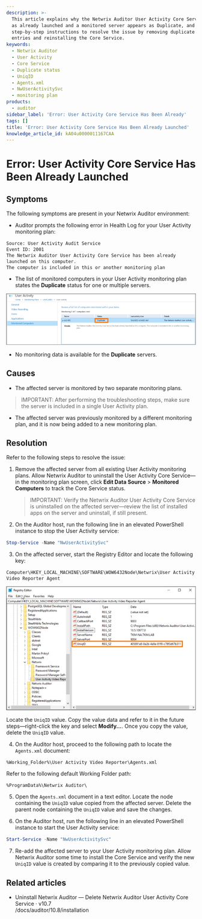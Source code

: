 ```yaml
---
description: >-
  This article explains why the Netwrix Auditor User Activity Core Service shows
  as already launched and a monitored server appears as Duplicate, and provides
  step-by-step instructions to resolve the issue by removing duplicate agent
  entries and reinstalling the Core Service.
keywords:
  - Netwrix Auditor
  - User Activity
  - Core Service
  - Duplicate status
  - UniqID
  - Agents.xml
  - NwUserActivitySvc
  - monitoring plan
products:
  - auditor
sidebar_label: 'Error: User Activity Core Service Has Been Already'
tags: []
title: 'Error: User Activity Core Service Has Been Already Launched'
knowledge_article_id: kA04u0000011167CAA
---
```


# Error: User Activity Core Service Has Been Already Launched

## Symptoms

The following symptoms are present in your Netwrix Auditor environment:

- Auditor prompts the following error in Health Log for your User Activity monitoring plan:

```text
Source: User Activity Audit Service
Event ID: 2001
The Netwrix Auditor User Activity Core Service has been already launched on this computer.
The computer is included in this or another monitoring plan
```

- The list of monitored computers in your User Activity monitoring plan states the **Duplicate** status for one or multiple servers.

![Duplicate status screenshot](images/ka0Qk0000004pqL_0EM4u000008M4JN.png)

- No monitoring data is available for the **Duplicate** servers.

## Causes

- The affected server is monitored by two separate monitoring plans.

> IMPORTANT: After performing the troubleshooting steps, make sure the server is included in a single User Activity plan.

- The affected server was previously monitored by a different monitoring plan, and it is now being added to a new monitoring plan.

## Resolution

Refer to the following steps to resolve the issue:

1. Remove the affected server from all existing User Activity monitoring plans. Allow Netwrix Auditor to uninstall the User Activity Core Service—in the monitoring plan screen, click **Edit Data Source** > **Monitored Computers** to track the Core Service status.

   > IMPORTANT: Verify the Netwrix Auditor User Activity Core Service is uninstalled on the affected server—review the list of installed apps on the server and uninstall, if still present.

2. On the Auditor host, run the following line in an elevated PowerShell instance to stop the User Activity service:

```powershell
Stop-Service -Name "NwUserActivitySvc"
```

3. On the affected server, start the Registry Editor and locate the following key:

```registry
Computer\HKEY_LOCAL_MACHINE\SOFTWARE\WOW6432Node\Netwrix\User Activity Video Reporter Agent
```

   ![Registry key screenshot](images/ka0Qk0000004pqL_0EM4u000008M4JS.png)

   Locate the `UniqID` value. Copy the value data and refer to it in the future steps—right-click the key and select **Modify...**. Once you copy the value, delete the `UniqID` value.

4. On the Auditor host, proceed to the following path to locate the `Agents.xml` document:

```text
%Working_Folder%\User Activity Video Reporter\Agents.xml
```

   Refer to the following default Working Folder path:

```text
%ProgramData%\Netwrix Auditor\
```

5. Open the `Agents.xml` document in a text editor. Locate the node containing the `UniqID` value copied from the affected server. Delete the parent node containing the `UniqID` value and save the changes.

6. On the Auditor host, run the following line in an elevated PowerShell instance to start the User Activity service:

```powershell
Start-Service -Name "NwUserActivitySvc"
```

7. Re-add the affected server to your User Activity monitoring plan. Allow Netwrix Auditor some time to install the Core Service and verify the new `UniqID` value is created by comparing it to the previously copied value.

## Related articles

- Uninstall Netwrix Auditor — Delete Netwrix Auditor User Activity Core Service · v10.7  
  /docs/auditor/10.8/installation

